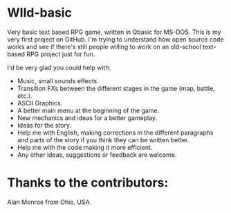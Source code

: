 # WIld-basic

Very basic text based RPG game, written in Qbasic for MS-DOS. This is my very first project on GitHub. I'm trying to understand how open source code works and see if there's still people willing to work on an old-school text-based RPG project just for fun.

I'd be very glad you could help with: 

- Music, small sounds effects.
- Transition FXs between the different stages in the game (map, battle, etc.).
- ASCII Graphics.
- A better main menu at the beginning of the game.
- New mechanics and ideas for a better gameplay.
- Ideas for the story.
- Help me with English, making corrections in the different paragraphs and parts of the story if you think they can be written better.
- Help me with the code making it more efficient.
- Any other ideas, suggestions or feedback are welcome.  

Thanks to the contributors:
===========================

Alan Monroe from Ohio, USA.
